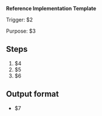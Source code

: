 <!-- $1=Title, $2=Trigger command, $3=Purpose statement, $4=Step 1 description, $5=Step 2 description, $6=Step 3 description, $7=Output format description -->
**Reference Implementation Template**

Trigger: $2

Purpose: $3

## Steps

1. $4
2. $5
3. $6

## Output format

- $7
